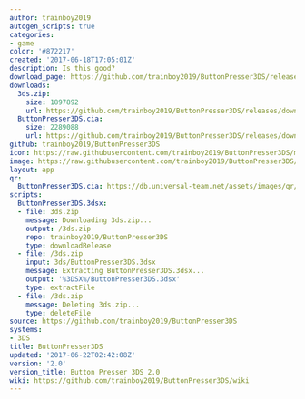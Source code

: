 ```yaml
---
author: trainboy2019
autogen_scripts: true
categories:
- game
color: '#872217'
created: '2017-06-18T17:05:01Z'
description: Is this good?
download_page: https://github.com/trainboy2019/ButtonPresser3DS/releases/tag/2.0
downloads:
  3ds.zip:
    size: 1897892
    url: https://github.com/trainboy2019/ButtonPresser3DS/releases/download/2.0/3ds.zip
  ButtonPresser3DS.cia:
    size: 2289088
    url: https://github.com/trainboy2019/ButtonPresser3DS/releases/download/2.0/ButtonPresser3DS.cia
github: trainboy2019/ButtonPresser3DS
icon: https://raw.githubusercontent.com/trainboy2019/ButtonPresser3DS/master/icon.png
image: https://raw.githubusercontent.com/trainboy2019/ButtonPresser3DS/master/resources/Banner.png
layout: app
qr:
  ButtonPresser3DS.cia: https://db.universal-team.net/assets/images/qr/buttonpresser3ds.cia.png
scripts:
  ButtonPresser3DS.3dsx:
  - file: 3ds.zip
    message: Downloading 3ds.zip...
    output: /3ds.zip
    repo: trainboy2019/ButtonPresser3DS
    type: downloadRelease
  - file: /3ds.zip
    input: 3ds/ButtonPresser3DS.3dsx
    message: Extracting ButtonPresser3DS.3dsx...
    output: '%3DSX%/ButtonPresser3DS.3dsx'
    type: extractFile
  - file: /3ds.zip
    message: Deleting 3ds.zip...
    type: deleteFile
source: https://github.com/trainboy2019/ButtonPresser3DS
systems:
- 3DS
title: ButtonPresser3DS
updated: '2017-06-22T02:42:08Z'
version: '2.0'
version_title: Button Presser 3DS 2.0
wiki: https://github.com/trainboy2019/ButtonPresser3DS/wiki
---
```

